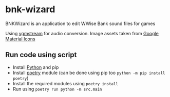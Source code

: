 # bnk-wizard
BNKWizard is an application to edit WWise Bank sound files for games

Using [vgmstream](https://github.com/vgmstream) for audio conversion. Image assets taken from [Google Material Icons](https://fonts.google.com/icons)

## Run code using script

- Install [Python](https://www.python.org/downloads/) and pip
- Install [poetry](https://python-poetry.org/docs/#installation) module (can be done using pip too `python -m pip install poetry`)
- Install the required modules using ```poetry install```
- Run using ```poetry run python -m src.main```

